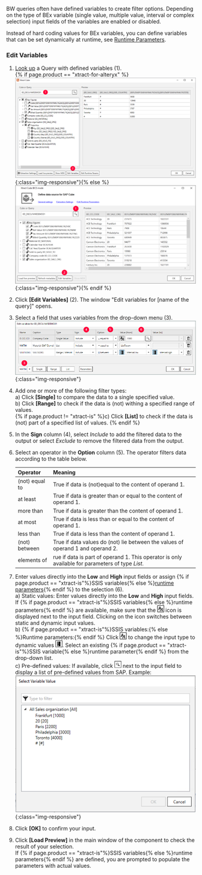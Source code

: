 
BW queries often have defined variables to create filter options. 
Depending on the type of BEx variable (single value, multiple value, interval or complex selection) input fields of the variables are enabled or disabled.

Instead of hard coding values for BEx variables, you can define variables that can be set dynamically at runtime, see [Runtime Parameters](./edit-runtime-parameters).

### Edit Variables


1. [Look up](./bw-cube-extraction-define#look-up-a-bw-cube-or-query) a Query with defined variables (1).<br> 
{% if page.product == "xtract-for-alteryx" %}![Edit Variables Button](/img/content/xfa/xfa_variables.png){:class="img-responsive"}{% else %}![Edit Variables Button](/img/content/XU-BExQuery-Variable.png){:class="img-responsive"}{% endif %}
2. Click **[Edit Variables]** (2). The window "Edit variables for [name of the query]" opens.  
3. Select a field that uses variables from the drop-down menu (3).<br>
![selections](/img/content/selections-cube.png){:class="img-responsive"}
4. Add one or more of the following filter types:<br>
a) Click **[Single]** to compare the data to a single specified value.<br>
b) Click **[Range]** to check if the data is (not) withing a specified range of values.<br>{% if page.product != "xtract-is" %}c) Click **[List]** to check if the data is (not) part of a specified list of values. {% endif %}
5. In the **Sign** column (4), select *Include* to add the filtered data to the output or select *Exclude* to remove the filtered data from the output.
6. Select an operator in the **Option** column (5). The operator filters data according to the table below.

   | Operator   |      Meaning      |  
   |:---------|:------------- |
   |(not) equal to |  True if data is (not)equal to the content of operand 1.|
   |at least |  True if data is greater than or equal to the content of operand 1.|
   |more than |  True if data is greater than the content of operand 1.|
   |at most | True if data is less than or equal to the content of operand 1.|
   |less than | True if data is less than the content of operand 1.|
   |(not) between | True if data values do (not) lie between the values of operand 1 and operand 2. |
   |elements of | rue if data is part of operand 1. This operator is only available for parameters of type *List*.|
8. Enter values directly into the **Low** and **High** input fields or assign {% if page.product == "xtract-is"%}SSIS variables{% else %}[runtime parameters](./edit-runtime-parameters){% endif %} to the selection (6). <br>
a) Static values: Enter values directly into the **Low** and **High** input fields. 
If {% if page.product == "xtract-is"%}SSIS variables{% else %}runtime parameters{% endif %} are available, make sure that the ![static-value](/img/content/icons/runtime-parameters-static.png) icon is displayed next to the input field.
Clicking on the icon switches between static and dynamic input values.<br>
b) {% if page.product == "xtract-is"%}SSIS variables:{% else %}Runtime parameters:{% endif %} Click ![static-value](/img/content/icons/runtime-parameters-static.png) to change the input type to dynamic values ![dynamic-value](/img/content/icons/runtime-parameters-dynamic.png).
Select an existing {% if page.product == "xtract-is"%}SSIS variable{% else %}runtime parameter{% endif %} from the drop-down list.<br>
c) Pre-defined values: If available, click ![magnifying-glass](/img/content/icons/magnifying-glass.png) next to the input field to display a list of pre-defined values from SAP. Example:<br>
![Edit Variables](/img/content/xfa/xfa_query_var.png){:class="img-responsive"}
9. Click **[OK]** to confirm your input.
10. Click **[Load Preview]** in the main window of the component to check the result of your selection. <br>
If {% if page.product == "xtract-is"%}SSIS variables{% else %}runtime parameters{% endif %} are defined, you are prompted to populate the parameters with actual values.
